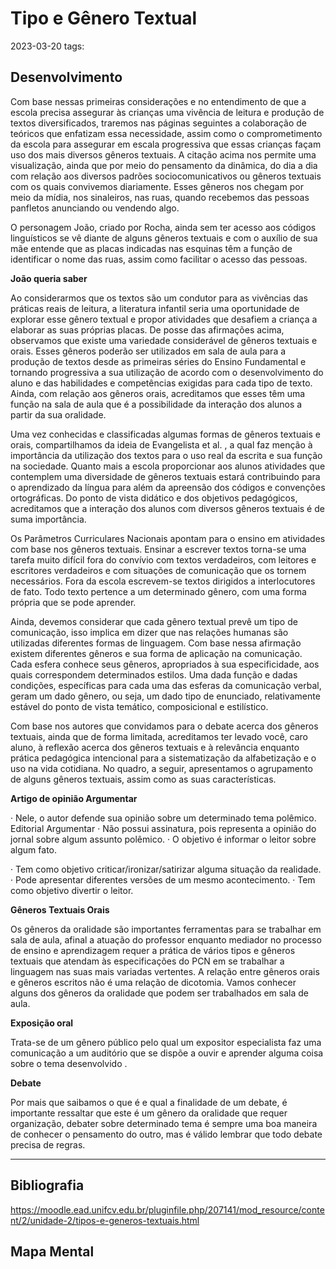 # Tipo e Gênero Textual
2023-03-20
tags: 

## Desenvolvimento

Com base nessas primeiras considerações e no entendimento de que a escola precisa assegurar às crianças uma vivência de leitura e produção de textos diversificados, traremos nas páginas seguintes a colaboração de teóricos que enfatizam essa necessidade, assim como o comprometimento da escola para assegurar em escala progressiva que essas crianças façam uso dos mais diversos gêneros textuais. A citação acima nos permite uma visualização, ainda que por meio do pensamento da dinâmica, do dia a dia com relação aos diversos padrões sociocomunicativos ou gêneros textuais com os quais convivemos diariamente. Esses gêneros nos chegam por meio da mídia, nos sinaleiros, nas ruas, quando recebemos das pessoas panfletos anunciando ou vendendo algo.  
  
O personagem João, criado por Rocha, ainda sem ter acesso aos códigos linguísticos se vê diante de alguns gêneros textuais e com o auxílio de sua mãe entende que as placas indicadas nas esquinas têm a função de identificar o nome das ruas, assim como facilitar o acesso das pessoas.  
  
**João queria saber**  
  
Ao considerarmos que os textos são um condutor para as vivências das práticas reais de leitura, a literatura infantil seria uma oportunidade de explorar esse gênero textual e propor atividades que desafiem a criança a elaborar as suas próprias placas. De posse das afirmações acima, observamos que existe uma variedade considerável de gêneros textuais e orais. Esses gêneros poderão ser utilizados em sala de aula para a produção de textos desde as primeiras séries do Ensino Fundamental e tornando progressiva a sua utilização de acordo com o desenvolvimento do aluno e das habilidades e competências exigidas para cada tipo de texto. Ainda, com relação aos gêneros orais, acreditamos que esses têm uma função na sala de aula que é a possibilidade da interação dos alunos a partir da sua oralidade.  
  
Uma vez conhecidas e classificadas algumas formas de gêneros textuais e orais, compartilhamos da ideia de Evangelista et al. , a qual faz menção à importância da utilização dos textos para o uso real da escrita e sua função na sociedade. Quanto mais a escola proporcionar aos alunos atividades que contemplem uma diversidade de gêneros textuais estará contribuindo para o aprendizado da língua para além da apreensão dos códigos e convenções ortográficas. Do ponto de vista didático e dos objetivos pedagógicos, acreditamos que a interação dos alunos com diversos gêneros textuais é de suma importância.  
  
Os Parâmetros Curriculares Nacionais apontam para o ensino em atividades com base nos gêneros textuais. Ensinar a escrever textos torna-se uma tarefa muito difícil fora do convívio com textos verdadeiros, com leitores e escritores verdadeiros e com situações de comunicação que os tornem necessários. Fora da escola escrevem-se textos dirigidos a interlocutores de fato. Todo texto pertence a um determinado gênero, com uma forma própria que se pode aprender.  
  
Ainda, devemos considerar que cada gênero textual prevê um tipo de comunicação, isso implica em dizer que nas relações humanas são utilizadas diferentes formas de linguagem. Com base nessa afirmação existem diferentes gêneros e sua forma de aplicação na comunicação. Cada esfera conhece seus gêneros, apropriados à sua especificidade, aos quais correspondem determinados estilos. Uma dada função e dadas condições, específicas para cada uma das esferas da comunicação verbal, geram um dado gênero, ou seja, um dado tipo de enunciado, relativamente estável do ponto de vista temático, composicional e estilístico.  
  
Com base nos autores que convidamos para o debate acerca dos gêneros textuais, ainda que de forma limitada, acreditamos ter levado você, caro aluno, à reflexão acerca dos gêneros textuais e à relevância enquanto prática pedagógica intencional para a sistematização da alfabetização e o uso na vida cotidiana. No quadro, a seguir, apresentamos o agrupamento de alguns gêneros textuais, assim como as suas características.  
  
**Artigo de opinião Argumentar**  
  
· Nele, o autor defende sua opinião sobre um determinado tema polêmico. Editorial Argumentar · Não possui assinatura, pois representa a opinião do jornal sobre algum assunto polêmico. · O objetivo é informar o leitor sobre algum fato.  
  
· Tem como objetivo criticar/ironizar/satirizar alguma situação da realidade. · Pode apresentar diferentes versões de um mesmo acontecimento. · Tem como objetivo divertir o leitor.  
  
**Gêneros Textuais Orais**  
  
Os gêneros da oralidade são importantes ferramentas para se trabalhar em sala de aula, afinal a atuação do professor enquanto mediador no processo de ensino e aprendizagem requer a prática de vários tipos e gêneros textuais que atendam às especificações do PCN em se trabalhar a linguagem nas suas mais variadas vertentes. A relação entre gêneros orais e gêneros escritos não é uma relação de dicotomia. Vamos conhecer alguns dos gêneros da oralidade que podem ser trabalhados em sala de aula.  
  
**Exposição oral**  
  
Trata-se de um gênero público pelo qual um expositor especialista faz uma comunicação a um auditório que se dispõe a ouvir e aprender alguma coisa sobre o tema desenvolvido .  
  
**Debate**  
  
Por mais que saibamos o que é e qual a finalidade de um debate, é importante ressaltar que este é um gênero da oralidade que requer organização, debater sobre determinado tema é sempre uma boa maneira de conhecer o pensamento do outro, mas é válido lembrar que todo debate precisa de regras.

-----------------------------------------------
## Bibliografia

https://moodle.ead.unifcv.edu.br/pluginfile.php/207141/mod_resource/content/2/unidade-2/tipos-e-generos-textuais.html

## Mapa Mental